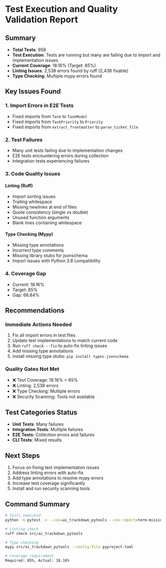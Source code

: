 # Test Execution and Quality Validation Report

## Summary
- **Total Tests**: 958
- **Test Execution**: Tests are running but many are failing due to import and implementation issues
- **Current Coverage**: 18.16% (Target: 85%)
- **Linting Issues**: 2,538 errors found by ruff (2,436 fixable)
- **Type Checking**: Multiple mypy errors found

## Key Issues Found

### 1. Import Errors in E2E Tests
- Fixed imports from `Task` to `TaskModel` 
- Fixed imports from `TaskPriority` to `Priority`
- Fixed imports from `extract_frontmatter` to `parse_ticket_file`

### 2. Test Failures
- Many unit tests failing due to implementation changes
- E2E tests encountering errors during collection
- Integration tests experiencing failures

### 3. Code Quality Issues

#### Linting (Ruff)
- Import sorting issues
- Trailing whitespace
- Missing newlines at end of files
- Quote consistency (single vs double)
- Unused function arguments
- Blank lines containing whitespace

#### Type Checking (Mypy)
- Missing type annotations
- Incorrect type comments
- Missing library stubs for jsonschema
- Import issues with Python 3.8 compatibility

### 4. Coverage Gap
- Current: 18.16%
- Target: 85%
- Gap: 66.84%

## Recommendations

### Immediate Actions Needed
1. Fix all import errors in test files
2. Update test implementations to match current code
3. Run `ruff check --fix` to auto-fix linting issues
4. Add missing type annotations
5. Install missing type stubs: `pip install types-jsonschema`

### Quality Gates Not Met
- ❌ Test Coverage: 18.16% < 85%
- ❌ Linting: 2,538 errors
- ❌ Type Checking: Multiple errors
- ❌ Security Scanning: Tools not available

## Test Categories Status
- **Unit Tests**: Many failures
- **Integration Tests**: Multiple failures
- **E2E Tests**: Collection errors and failures
- **CLI Tests**: Mixed results

## Next Steps
1. Focus on fixing test implementation issues
2. Address linting errors with auto-fix
3. Add type annotations to resolve mypy errors
4. Increase test coverage significantly
5. Install and run security scanning tools

## Command Summary
```bash
# Tests executed
python -m pytest -v --cov=ai_trackdown_pytools --cov-report=term-missing --cov-report=html

# Linting check
ruff check src/ai_trackdown_pytools

# Type checking
mypy src/ai_trackdown_pytools --config-file pyproject.toml

# Coverage requirement
Required: 85%, Actual: 18.16%
```